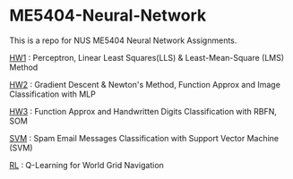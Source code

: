 # ME5404-Neural-Network
This is a repo for NUS ME5404 Neural Network Assignments.

[HW1](https://github.com/hwchua0209/ME5404-Neural-Network/tree/main/HW1) : Perceptron, Linear Least Squares(LLS) & Least-Mean-Square (LMS) Method <br>

[HW2](https://github.com/hwchua0209/ME5404-Neural-Network/tree/main/HW2) : Gradient Descent & Newton's Method, Function Approx and Image Classification with MLP <br>

[HW3](https://github.com/hwchua0209/ME5404-Neural-Network/tree/main/HW3) : Function Approx and Handwritten Digits Classification with RBFN, SOM <br>

[SVM](https://github.com/hwchua0209/ME5404-Neural-Network/tree/main/SVM) : Spam Email Messages Classification with Support Vector Machine (SVM) <br>

[RL](https://github.com/hwchua0209/ME5404-Neural-Network/tree/main/RL) : Q-Learning for World Grid Navigation <br>

